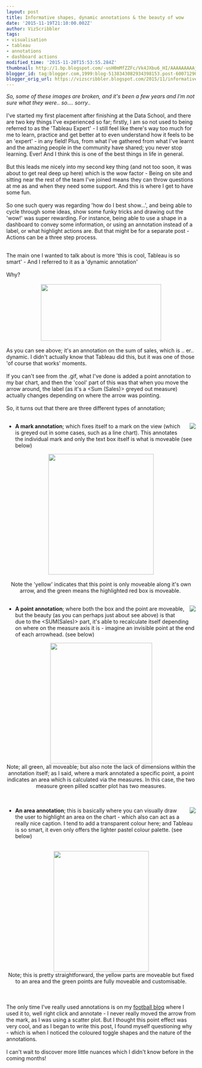 ```yaml
---
layout: post
title: Informative shapes, dynamic annotations & the beauty of wow
date: '2015-11-19T21:10:00.002Z'
author: VizScribbler
tags:
- visualisation
- tableau
- annotations
- dashboard actions
modified_time: '2015-11-20T15:53:55.284Z'
thumbnail: http://1.bp.blogspot.com/-usH0mMfZZFc/Vk4JXbu6_HI/AAAAAAAAAjE/DjC71UWeNgM/s72-c/anno.gif
blogger_id: tag:blogger.com,1999:blog-5138343082934398153.post-6007129065488170855
blogger_orig_url: https://vizscribbler.blogspot.com/2015/11/informative-shapes-dynamic-annotations.html
---
```

<i>So, some of these images are broken, and it's been a few years and I'm not sure what they were.. so.... sorry..</i>
<br></br>
I've started my first placement after finishing at the Data School, and there are two key things I've experienced so far; firstly, I am so not used to being referred to as the 'Tableau Expert' - I still feel like there's way too much for me to learn, practice and get better at to even understand how it feels to be an 'expert' - in any field! Plus, from what I've gathered from what I've learnt and the amazing people in the community have shared; you never stop learning. Ever! And I think this is one of the best things in life in general.<br /><br />But this leads me nicely into my second key thing (and not too soon, it was about to get real deep up here) which is the wow factor - Being on site and sitting near the rest of the team I've joined means they can throw questions at me as and when they need some support. And this is where I get to have some fun.<br /><br />So one such query was regarding 'how do I best show...', and being able to cycle through some ideas, show some funky tricks and drawing out the 'wow!' was super rewarding. For instance, being able to use a shape in a dashboard to convey some information, or using an annotation instead of a label, or what highlight actions are. But that might be for a separate post - Actions can be a three step process.<br /><div class="separator" style="clear: both; text-align: center;"><br /></div>The main one I wanted to talk about is more 'this is cool, Tableau is so smart' - And I referred to it as a 'dynamic annotation'<br /><br />Why? <br /><br /><div class="separator" style="clear: both; text-align: center;"><a href="http://1.bp.blogspot.com/-usH0mMfZZFc/Vk4JXbu6_HI/AAAAAAAAAjE/DjC71UWeNgM/s1600/anno.gif" imageanchor="1" style="margin-left: 1em; margin-right: 1em;"><img border="0" height="150" src="http://1.bp.blogspot.com/-usH0mMfZZFc/Vk4JXbu6_HI/AAAAAAAAAjE/DjC71UWeNgM/s320/anno.gif" width="320" /></a></div><br />As you can see above; it's an annotation on the sum of sales, which is .. er.. dynamic. I didn't actually know that Tableau did this, but it was one of those 'of course that works' moments.<br /><br />If you can't see from the .gif, what I've done is added a point annotation to my bar chart, and then the 'cool' part of this was that when you move the arrow around, the label (as it's a &lt;Sum (Sales)&gt; greyed out measure) actually changes depending on where the arrow was pointing.<br /><br />So, it turns out that there are three different types of annotation;<br /><br /><ul><a href="http://3.bp.blogspot.com/-HEKxirj46A4/Vk8_zj7vrDI/AAAAAAAAAmM/Thwkli8X4GQ/s1600/mark%2B2.png" imageanchor="1" style="clear: right; float: right; margin-bottom: 1em; margin-left: 1em;"><img border="0" src="http://3.bp.blogspot.com/-HEKxirj46A4/Vk8_zj7vrDI/AAAAAAAAAmM/Thwkli8X4GQ/s1600/mark%2B2.png" /></a><li><b>A mark annotation</b>; which fixes itself to a mark on the view (which is greyed out in some cases, such as a line chart). This annotates the individual mark and only the text box itself is what is moveable (see below)</li></ul><div class="separator" style="clear: both; text-align: center;"><a href="http://2.bp.blogspot.com/-GxbOHAa_J5U/Vk8_yqcZMEI/AAAAAAAAAmI/9Ikx1XcAb9o/s1600/mark.png" imageanchor="1" style="margin-left: 1em; margin-right: 1em;"><img border="0" height="320" src="http://2.bp.blogspot.com/-GxbOHAa_J5U/Vk8_yqcZMEI/AAAAAAAAAmI/9Ikx1XcAb9o/s320/mark.png" width="280" /></a></div><br /><div class="separator" style="clear: both; text-align: center;">Note the 'yellow' indicates that this point is only moveable along it's own arrow, and the green means the highlighted red box is moveable.&nbsp;</div><div><br /></div><ul><a href="http://2.bp.blogspot.com/-ZZdReI7Jm0w/Vk9AQDCUXpI/AAAAAAAAAmY/uJokimj-LJs/s1600/point%2B2.png" imageanchor="1" style="clear: right; float: right; margin-bottom: 1em; margin-left: 1em;"><img border="0" src="http://2.bp.blogspot.com/-ZZdReI7Jm0w/Vk9AQDCUXpI/AAAAAAAAAmY/uJokimj-LJs/s1600/point%2B2.png" /></a><li><b>A point annotation</b>; where both the box and the point are moveable, but the beauty (as you can perhaps just about see above) is that due to the &lt;SUM(Sales)&gt; part, it's able to recalculate itself depending on where on the measure axis it is - imagine an invisible point at the end of each arrowhead. (see below)</li></ul><div class="separator" style="clear: both; text-align: center;"><a href="http://3.bp.blogspot.com/-YYXfI51SmHE/Vk9AQRWlflI/AAAAAAAAAmc/gSMDhFMPmCg/s1600/point.png" imageanchor="1" style="margin-left: 1em; margin-right: 1em;"><img border="0" height="320" src="http://3.bp.blogspot.com/-YYXfI51SmHE/Vk9AQRWlflI/AAAAAAAAAmc/gSMDhFMPmCg/s320/point.png" width="271" /></a></div><div class="separator" style="clear: both; text-align: center;">Note; all green, all moveable; but also note the lack of dimensions within the annotation itself; as I said, where a mark annotated a specific point, a point indicates an area which is calculated via the measures. In this case, the two measure green pilled scatter plot has two measures.</div><br /><div><br /></div><ul><a href="http://4.bp.blogspot.com/-ncwcnkaARW0/Vk9A7sezyzI/AAAAAAAAAms/qXnFnf8HJKo/s1600/area%2B2.png" imageanchor="1" style="clear: right; float: right; margin-bottom: 1em; margin-left: 1em;"><img border="0" src="http://4.bp.blogspot.com/-ncwcnkaARW0/Vk9A7sezyzI/AAAAAAAAAms/qXnFnf8HJKo/s1600/area%2B2.png" /></a><li><b>An area annotation</b>; this is basically where you can visually draw the user to highlight an area on the chart - which also can act as a really nice caption. I tend to add a transparent colour here; and Tableau is so smart, it even only offers the lighter pastel colour palette. (see below)</li></ul><br /><div class="separator" style="clear: both; text-align: center;"><a href="http://1.bp.blogspot.com/-fOVobuwufwY/Vk9A7q78LGI/AAAAAAAAAmo/DY5SNZqBSas/s1600/area.png" imageanchor="1" style="margin-left: 1em; margin-right: 1em;"><img border="0" height="320" src="http://1.bp.blogspot.com/-fOVobuwufwY/Vk9A7q78LGI/AAAAAAAAAmo/DY5SNZqBSas/s320/area.png" width="253" /></a></div><div class="separator" style="clear: both; text-align: center;">Note; this is pretty straightforward, the yellow parts are moveable but fixed to an area and the green points are fully moveable and customisable.</div><div><br /></div><br /><br />The only time I've really used annotations is on my <a href="https://marginalscribbler.wordpress.com/2015/08/04/squad-development-signings-a-new-season/" target="_blank">football blog</a> where I used it to, well right click and annotate - I never really moved the arrow from the mark, as I was using a scatter plot. But I thought this point effect was very cool, and as I began to write this post, I found myself questioning why - which is when I noticed the coloured toggle shapes and the nature of the annotations.<br /><br />I can't wait to discover more little nuances which I didn't know before in the coming months!<br /><br />
